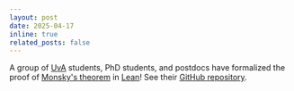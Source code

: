 ```yaml
---
layout: post
date: 2025-04-17
inline: true
related_posts: false
---
```

A group of [UvA](https://kdvi.uva.nl/) students, PhD students, and postdocs
have formalized the proof of [Monsky's
theorem](https://en.wikipedia.org/wiki/Monsky%27s_theorem) in
[Lean](https://leanprover-community.github.io/)! See their [GitHub
repository](https://github.com/dhyan-aranha/Monsky/tree/main).
